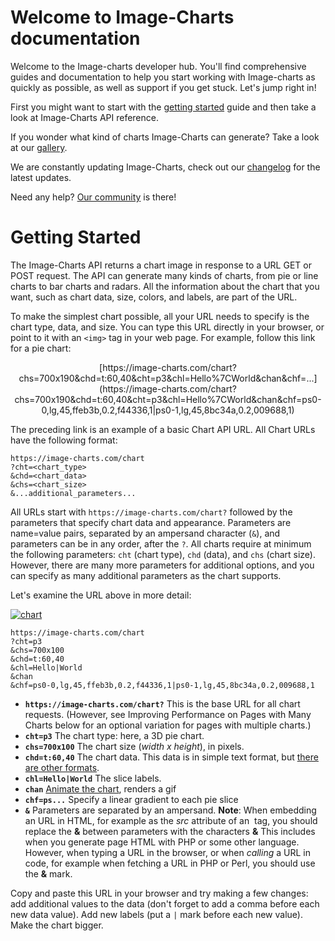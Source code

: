# Welcome to Image-Charts documentation

Welcome to the Image-charts developer hub. You'll find comprehensive guides and documentation to help you start working with Image-charts as quickly as possible, as well as support if you get stuck. Let's jump right in!

First you might want to start with the [getting started](#getting-started) guide and then take a look at Image-Charts API reference.

If you wonder what kind of charts Image-Charts can generate? Take a look at our [gallery](/gallery).

We are constantly updating Image-Charts, check out our [changelog](https://headwayapp.co/image-charts-changelog) for the latest updates.

Need any help? [Our community](https://stackoverflow.com/questions/tagged/image-charts) is there!

# Getting Started

The Image-Charts API returns a chart image in response to a URL GET or POST request. The API can generate many kinds of charts, from pie or line charts to bar charts and radars. All the information about the chart that you want, such as chart data, size, colors, and labels, are part of the URL. <!--(For POST requests, it's a little different, but don't worry about that now).-->

To make the simplest chart possible, all your URL needs to specify is the chart type, data, and size. You can type this URL directly in your browser, or point to it with an `<img>` tag in your web page. For example, follow this link for a pie chart:

<center>
[https://image-charts.com/chart?chs=700x190&chd=t:60,40&cht=p3&chl=Hello%7CWorld&chan&chf=...](https://image-charts.com/chart?chs=700x190&chd=t:60,40&cht=p3&chl=Hello%7CWorld&chan&chf=ps0-0,lg,45,ffeb3b,0.2,f44336,1|ps0-1,lg,45,8bc34a,0.2,009688,1)
</center>


The preceding link is an example of a basic Chart API URL. All Chart URLs have the following format:

```
https://image-charts.com/chart
?cht=<chart_type>
&chd=<chart_data>
&chs=<chart_size>
&...additional_parameters...
```

All URLs start with `https://image-charts.com/chart?` followed by the parameters that specify chart data and appearance. Parameters are name=value pairs, separated by an ampersand character (`&`), and parameters can be in any order, after the `?`. All charts require at minimum the following parameters: `cht` (chart type), `chd` (data), and `chs` (chart size). However, there are many more parameters for additional options, and you can specify as many additional parameters as the chart supports.

Let's examine the URL above in more detail:

[![chart](https://image-charts.com/chart?chan&chd=t%3A60%2C40&chf=ps0-0%2Clg%2C45%2Cffeb3b%2C0.2%2Cf44336%2C1%7Cps0-1%2Clg%2C45%2C8bc34a%2C0.2%2C009688%2C1&chl=Hello%7CWorld&chs=700x190&cht=p3&icac=fgribreau&icretina=1&ichm=becf6bdc82661dc9b08412c1ca556ad3b1515f920a7074f7521bf5906d07e27e)](https://editor.image-charts.com/chart?chan&chd=t%3A60%2C40&chf=ps0-0%2Clg%2C45%2Cffeb3b%2C0.2%2Cf44336%2C1%7Cps0-1%2Clg%2C45%2C8bc34a%2C0.2%2C009688%2C1&chl=Hello%7CWorld&chs=700x190&cht=p3&icac=fgribreau&icretina=1&ichm=becf6bdc82661dc9b08412c1ca556ad3b1515f920a7074f7521bf5906d07e27e)

```
https://image-charts.com/chart
?cht=p3
&chs=700x100
&chd=t:60,40
&chl=Hello|World
&chan
&chf=ps0-0,lg,45,ffeb3b,0.2,f44336,1|ps0-1,lg,45,8bc34a,0.2,009688,1
```

- **`https://image-charts.com/chart?`** This is the base URL for all chart requests. (However, see Improving Performance on Pages with Many Charts below for an optional variation for pages with multiple charts.)
- **`cht=p3`** The chart type: here, a 3D pie chart.
- **`chs=700x100`** The chart size (*width x height*), in pixels. <!-- See the maximum values here.-->
- **`chd=t:60,40`** The chart data. This data is in simple text format, but [there are other formats](/reference/data-format).
- **`chl=Hello|World`** The slice labels.
- **`chan`** [Animate the chart](/reference/animation), renders a gif
- **`chf=ps...`** Specify a linear gradient to each pie slice
- **`&`** Parameters are separated by an ampersand. **Note**: When embedding an URL in HTML, for example as the *src* attribute of an <img> tag, you should replace the **&** between parameters with the characters **&amp;** This includes when you generate page HTML with PHP or some other language. However, when typing a URL in the browser, or when *calling* a URL in code, for example when fetching a URL in PHP or Perl, you should use the **&** mark.


Copy and paste this URL in your browser and try making a few changes: add additional values to the data (don't forget to add a comma before each new data value). Add new labels (put a `|` mark before each new value). Make the chart bigger.
